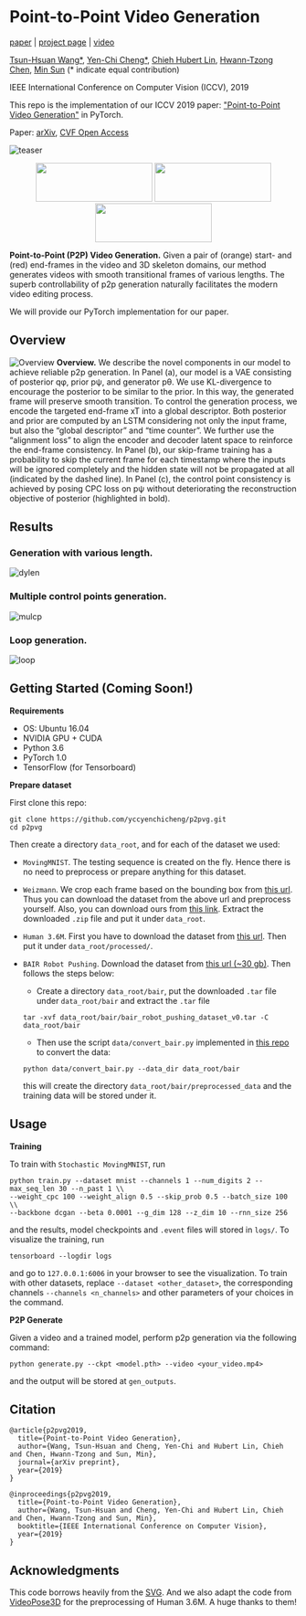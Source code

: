 # Point-to-Point Video Generation

[paper](https://arxiv.org/abs/1904.02912) | [project page](https://zswang666.github.io/P2PVG-Project-Page) | [video](https://drive.google.com/file/d/1AV7E1d4QZg--3yxAYbyA1jOp98qIJUIB/view?usp=sharing)

[Tsun-Hsuan Wang*](https://zswang666.github.io/), [Yen-Chi Cheng*](https://yccyenchicheng.github.io/), [Chieh Hubert Lin](https://hubert0527.github.io/), [Hwann-Tzong Chen](https://htchen.github.io/), [Min Sun](https://aliensunmin.github.io/) (* indicate equal contribution)

IEEE International Conference on Computer Vision (ICCV), 2019

This repo is the implementation of our ICCV 2019 paper: ["Point-to-Point Video Generation"](https://arxiv.org/abs/1904.02912) in PyTorch.

Paper: [arXiv](https://arxiv.org/abs/1904.02912), [CVF Open Access](https://arxiv.org/abs/1904.02912)

![teaser](imgs/teaser.png)
<!--- (![](imgs/teaser-ret/mnist.gif) ![](imgs/teaser-ret/wm.gif) ![](imgs/teaser-ret/h36m-resize.gif) -->

<!---<p style="text-align:center;"> -->
<p align="center">
<img src="imgs/teaser-ret/mnist.gif" height="68" width="204">
<img src="imgs/teaser-ret/wm.gif" height="68" width="204">
<img src="imgs/teaser-ret/h36m.gif" height="68" width="204">
</p>

**Point-to-Point (P2P) Video Generation.** Given a pair of (orange) start- and (red) end-frames in the video and 3D
skeleton domains, our method generates videos with smooth transitional frames of various lengths. The superb controllability
of p2p generation naturally facilitates the modern video editing process.

We will provide our PyTorch implementation for our paper.

Overview
---
![Overview](imgs/overview.png)
**Overview.** We describe the novel components in our model to achieve reliable p2p generation. In Panel (a), our
model is a VAE consisting of posterior qφ, prior pψ, and generator pθ. We use KL-divergence to encourage the posterior to
be similar to the prior. In this way, the generated frame will preserve smooth transition. To control the generation process, we
encode the targeted end-frame xT into a global descriptor. Both posterior and prior are computed by an LSTM considering
not only the input frame, but also the “global descriptor” and “time counter”. We further use the “alignment loss”
to align the encoder and decoder latent space to reinforce the end-frame consistency. In Panel (b), our skip-frame training
has a probability to skip the current frame for each timestamp where the inputs will be ignored completely and the hidden
state will not be propagated at all (indicated by the dashed line). In Panel (c), the control point consistency is achieved by
posing CPC loss on pψ without deteriorating the reconstruction objective of posterior (highlighted in bold).

Results
---
### **Generation with various length.**
![dylen](imgs/results/dynlen.png)

### **Multiple control points generation.**
![mulcp](imgs/results/mulcpgen.png)

### **Loop generation.**
![loop](imgs/results/loopgen.png)

Getting Started (Coming Soon!)
---
**Requirements**

* OS: Ubuntu 16.04
* NVIDIA GPU + CUDA
* Python 3.6
* PyTorch 1.0
* TensorFlow (for Tensorboard)

**Prepare dataset**

First clone this repo:
```
git clone https://github.com/yccyenchicheng/p2pvg.git
cd p2pvg
```

Then create a directory `data_root`, and for each of the dataset we used:

- `MovingMNIST`. The testing sequence is created on the fly. Hence there is no need to preprocess or prepare anything for this dataset.

- `Weizmann`. We crop each frame based on the bounding box from [this url](http://www.wisdom.weizmann.ac.il/~vision/SpaceTimeActions.html). Thus you can download the dataset from the above url and preprocess yourself. Also, you can download ours from [this link](https://drive.google.com/open?id=1bUr6DR1gJa21VI_6B_CB4-gG2dgI7mfJ). Extract the downloaded `.zip` file and put it under `data_root`.

- `Human 3.6M`. First you have to download the dataset from [this url](http://vision.imar.ro/human3.6m/description.php). Then put it under `data_root/processed/`.

- `BAIR Robot Pushing`. Download the dataset from [this url (~30 gb)](https://sites.google.com/view/sna-visual-mpc). Then follows the steps below:
    -  Create a directory `data_root/bair`, put the downloaded `.tar` file under `data_root/bair` and extract the `.tar` file
    ```
    tar -xvf data_root/bair/bair_robot_pushing_dataset_v0.tar -C data_root/bair
    ```
    -  Then use the script `data/convert_bair.py` implemented in [this repo](https://github.com/edenton/svg/blob/master/data/convert_bair.py) to convert the data:
    ```
    python data/convert_bair.py --data_dir data_root/bair
    ```
    this will create the directory `data_root/bair/preprocessed_data` and the training data will be stored under it.

Usage
---

**Training**

To train with `Stochastic MovingMNIST`, run
```
python train.py --dataset mnist --channels 1 --num_digits 2 --max_seq_len 30 --n_past 1 \\
--weight_cpc 100 --weight_align 0.5 --skip_prob 0.5 --batch_size 100 \\
--backbone dcgan --beta 0.0001 --g_dim 128 --z_dim 10 --rnn_size 256
```
and the results, model checkpoints and `.event` files will stored in `logs/`. To visualize the training, run
```
tensorboard --logdir logs
```
and go to `127.0.0.1:6006` in your browser to see the visualization. To train with other datasets, replace `--dataset <other_dataset>`, the corresponding channels `--channels <n_channels>` and other parameters of your choices in the command.

**P2P Generate**

Given a video and a trained model, perform p2p generation via the following command:
```
python generate.py --ckpt <model.pth> --video <your_video.mp4>
```
and the output will be stored at `gen_outputs`.

Citation
---
```
@article{p2pvg2019,
  title={Point-to-Point Video Generation},
  author={Wang, Tsun-Hsuan and Cheng, Yen-Chi and Hubert Lin, Chieh and Chen, Hwann-Tzong and Sun, Min},
  journal={arXiv preprint},
  year={2019}
}

@inproceedings{p2pvg2019,
  title={Point-to-Point Video Generation},
  author={Wang, Tsun-Hsuan and Cheng, Yen-Chi and Hubert Lin, Chieh and Chen, Hwann-Tzong and Sun, Min},
  booktitle={IEEE International Conference on Computer Vision},
  year={2019}
}
```


Acknowledgments
---
This code borrows heavily from the [SVG](https://github.com/edenton/svg). And we also adapt the code from [VideoPose3D](https://github.com/facebookresearch/VideoPose3D) for the preprocessing of Human 3.6M. A huge thanks to them!